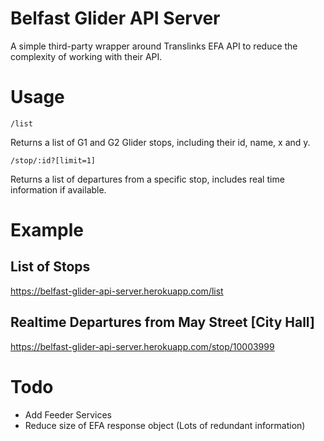 # Belfast Glider API Server

A simple third-party wrapper around Translinks EFA API to reduce the complexity of working with their API.

# Usage

```
/list
```

Returns a list of G1 and G2 Glider stops, including their id, name, x and y.

```
/stop/:id?[limit=1]
```

Returns a list of departures from a specific stop, includes real time information if available.

# Example
## List of Stops
<https://belfast-glider-api-server.herokuapp.com/list>

## Realtime Departures from May Street [City Hall]
<https://belfast-glider-api-server.herokuapp.com/stop/10003999>

# Todo
- Add Feeder Services
- Reduce size of EFA response object (Lots of redundant information)

